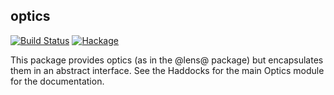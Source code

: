 optics
------

[![Build Status](https://travis-ci.org/well-typed/optics.svg?branch=master)](https://travis-ci.org/well-typed/optics)
[![Hackage](https://img.shields.io/hackage/v/optics.svg)](https://hackage.haskell.org/package/optics)

This package provides optics (as in the @lens@ package) but encapsulates them in
an abstract interface. See the Haddocks for the main Optics module for the
documentation.

